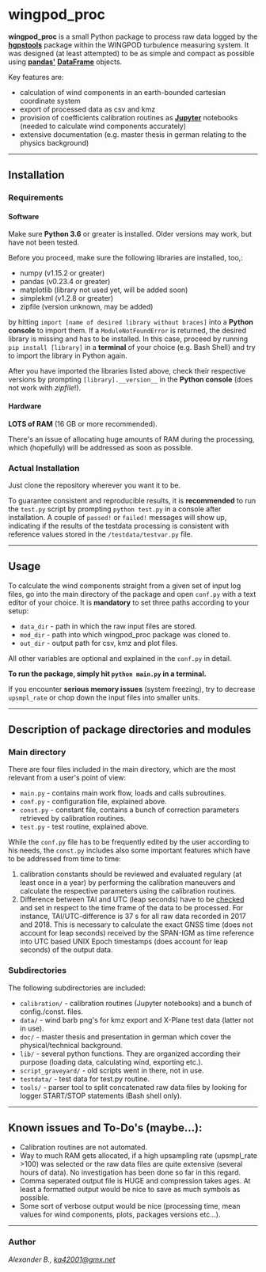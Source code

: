 
# wingpod_proc

**wingpod_proc** is a small Python package to process raw data logged by the [**hgpstools**](https://bitbucket.org/haukex/hgpstools/src/master/) package within the WINGPOD turbulence measuring system. It was designed (at least attempted) to be as simple and compact as possible using [**pandas'**](https://pandas.pydata.org) [**DataFrame**](https://pandas.pydata.org/pandas-docs/stable/dsintro.html) objects.

Key features are:

* calculation of wind components in an earth-bounded cartesian coordinate system
* export of processed data as csv and kmz
* provision of coefficients calibration routines as [**Jupyter**](http://jupyter.org/) notebooks (needed to calculate wind components accurately)
* extensive documentation (e.g. master thesis in german relating to the physics background)

___

## Installation

### Requirements
#### Software

Make sure **Python 3.6** or greater is installed. Older versions may work, but have not been tested.

Before you proceed, make sure the following libraries are installed, too,:

* numpy (v1.15.2 or greater)
* pandas (v0.23.4 or greater)
* matplotlib (library not used yet, will be added soon)
* simplekml (v1.2.8 or greater)
* zipfile (version unknown, may be added)

by hitting `import [name of desired library without braces]` into a **Python console** to import them. If a `ModuleNotFoundError` is returned, the desired library is missing and has to be installed. In this case, proceed by running `pip install [library]` in a **terminal** of your choice (e.g. Bash Shell) and try to import the library in Python again.

After you have imported the libraries listed above, check their respective versions by prompting `[library].__version__` in the **Python console** (does not work with *zipfile*!).

#### Hardware

**LOTS of RAM** (16 GB or more recommended).

There's an issue of allocating huge amounts of RAM during the processing, which (hopefully) will be addressed as soon as possible.

### Actual Installation

Just clone the repository wherever you want it to be.

To guarantee consistent and reproducible results, it is **recommended** to run the `test.py` script by prompting `python test.py` in a console after installation. A couple of `passed!` or `failed!` messages will show up, indicating if the results of the testdata processing is consistent with reference values stored in the `/testdata/testvar.py` file.

___

## Usage

To calculate the wind components straight from a given set of input log files, go into the main directory of the package and open `conf.py` with a text editor of your choice. It is **mandatory** to set three paths according to your setup:

* `data_dir` - path in which the raw input files are stored.
* `mod_dir` - path into which wingpod_proc package was cloned to.
* `out_dir` - output path for csv, kmz and plot files.

All other variables are optional and explained in the `conf.py` in detail.

**To run the package, simply hit `python main.py` in a terminal.**

If you encounter **serious memory issues** (system freezing), try to decrease `upsmpl_rate` or chop down the input files into smaller units.
___

## Description of package directories and modules

### Main directory

There are four files included in the main directory, which are the most relevant from a user's point of view:

* `main.py` - contains main work flow, loads and calls subroutines.
* `conf.py` - configuration file, explained above.
* `const.py` - constant file, contains a bunch of correction parameters retrieved by calibration routines.
* `test.py` - test routine, explained above.

While the `conf.py` file has to be frequently edited by the user according to his needs, the `const.py` includes also some important features which have to be addressed from time to time:

1. calibration constants should be reviewed and evaluated regulary (at least once in a year) by performing the calibration maneuvers and calculate the respective parameters using the calibration routines.
2. Difference between TAI and UTC (leap seconds) have to be [checked](https://hpiers.obspm.fr/iers/bul/bulc/bulletinc.dat) and set in respect to the time frame of the data to be processed. For instance, TAI/UTC-difference is 37 s for all raw data recorded in 2017 and 2018. This is necessary to calculate the exact GNSS time (does not account for leap seconds) received by the SPAN-IGM as time reference into UTC based UNIX Epoch timestamps (does account for leap seconds) of the output data.

### Subdirectories

The following subdirectories are included:

* `calibration/` - calibration routines (Jupyter notebooks) and a bunch of config./const. files.
* `data/` - wind barb png's for kmz export and X-Plane test data (latter not in use).
* `doc/` - master thesis and presentation in german which cover the physical/technical background.
* `lib/` - several python functions. They are organized according their purpose (loading data, calculating wind, exporting etc.).
* `script_graveyard/` - old scripts went in there, not in use.
* `testdata/` - test data for test.py routine.
* `tools/` - parser tool to split concatenated raw data files by looking for logger START/STOP statements (Bash shell only).
___

## Known issues and To-Do's (maybe...):

* Calibration routines are not automated.
* Way to much RAM gets allocated, if a high upsampling rate (upsmpl_rate >100) was selected or the raw data files are quite extensive (several hours of data). No investigation has been done so far in this regard.
* Comma seperated output file is HUGE and compression takes ages. At least a formatted output would be nice to save as much symbols as possible.
* Some sort of verbose output would be nice (processing time, mean values for wind components, plots, packages versions etc...).

___

### Author
*Alexander B., ka42001@gmx.net*
